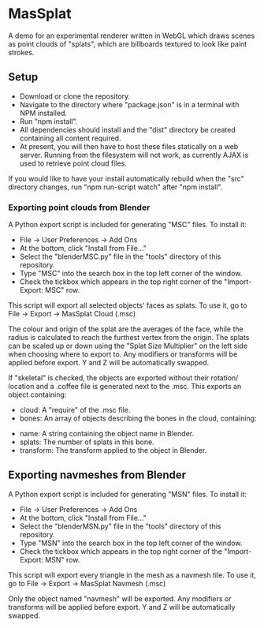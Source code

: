 # MasSplat

A demo for an experimental renderer written in WebGL which draws scenes as point
clouds of "splats", which are billboards textured to look like paint strokes.

## Setup

- Download or clone the repository.
- Navigate to the directory where "package.json" is in a terminal with NPM
  installed.
- Run "npm install".
- All dependencies should install and the "dist" directory be created containing
  all content required.
- At present, you will then have to host these files statically on a web server.
  Running from the filesystem will not work, as currently AJAX is used to
  retrieve point cloud files.
  
If you would like to have your install automatically rebuild when the "src"
directory changes, run "npm run-script watch" after "npm install".

### Exporting point clouds from Blender

A Python export script is included for generating "MSC" files.  To install it:

- File -> User Preferences -> Add Ons
- At the bottom, click "Install from File..."
- Select the "blenderMSC.py" file in the "tools" directory of this repository.
- Type "MSC" into the search box in the top left corner of the window.
- Check the tickbox which appears in the top right corner of the 
  "Import-Export: MSC" row.

This script will export all selected objects' faces as splats.  To use it, go to
File -> Export -> MasSplat Cloud (.msc)  

The colour and origin of the splat are the averages of the face, while the 
radius is calculated to reach the furthest vertex from the origin.  The splats 
can be scaled up or down using the "Splat Size Multiplier" on the left side when
choosing where to export to.  Any modifiers or transforms will be applied before
export.  Y and Z will be automatically swapped.

If "skeletal" is checked, the objects are exported without their rotation/
location and a .coffee file is generated next to the .msc.  This exports an
object containing:

- cloud: A "require" of the .msc file.
- bones: An array of objects describing the bones in the cloud, containing:

+ name: A string containing the object name in Blender.
+ splats: The number of splats in this bone.
+ transform: The transform applied to the object in Blender.

## Exporting navmeshes from Blender

A Python export script is included for generating "MSN" files.  To install it:

- File -> User Preferences -> Add Ons
- At the bottom, click "Install from File..."
- Select the "blenderMSN.py" file in the "tools" directory of this repository.
- Type "MSN" into the search box in the top left corner of the window.
- Check the tickbox which appears in the top right corner of the 
  "Import-Export: MSN" row.

This script will export every triangle in the mesh as a navmesh tile.  To use
it, go to File -> Export -> MasSplat Navmesh (.msc)  

Only the object named "navmesh" will be exported.  Any modifiers or transforms 
will be applied before export.  Y and Z will be automatically swapped.